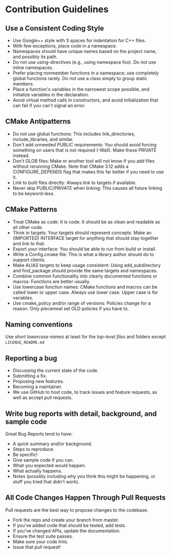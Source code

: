 # Contribution Guidelines

## Use a Consistent Coding Style

* Use Google++ style with 3 spaces for indentation for C++ files.
* With few exceptions, place code in a namespace. 
* Namespaces should have unique names based on the project name, and possibly its path. 
* Do not use using-directives (e.g., using namespace foo). Do not use inline namespaces.
* Prefer placing nonmember functions in a namespace; use completely global functions rarely. Do not use a class simply to group static members.
* Place a function's variables in the narrowest scope possible, and initialize variables in the declaration.
* Avoid virtual method calls in constructors, and avoid initialization that can fail if you can't signal an error.

## CMake Antipatterns

* Do not use global functions: This includes link_directories, include_libraries, and similar.
* Don't add unneeded PUBLIC requirements: You should avoid forcing something on users that is not required (-Wall). Make these PRIVATE instead.
* Don't GLOB files: Make or another tool will not know if you add files without rerunning CMake. Note that CMake 3.12 adds a CONFIGURE_DEPENDS flag that makes this far better if you need to use it.
* Link to built files directly: Always link to targets if available.
* Never skip PUBLIC/PRIVATE when linking: This causes all future linking to be keyword-less.

## CMake Patterns

* Treat CMake as code: It is code. It should be as clean and readable as all other code.
* Think in targets: Your targets should represent concepts. Make an (IMPORTED) INTERFACE target for anything that should stay together and link to that.
* Export your interface: You should be able to run from build or install.
* Write a Config.cmake file: This is what a library author should do to support clients.
* Make ALIAS targets to keep usage consistent: Using add_subdirectory and find_package should provide the same targets and namespaces.
* Combine common functionality into clearly documented functions or macros: Functions are better usually.
* Use lowercase function names: CMake functions and macros can be called lower or upper case. Always use lower case. Upper case is for variables.
* Use cmake_policy and/or range of versions: Policies change for a reason. Only piecemeal set OLD policies if you have to.

## Naming conventions

Use *short lowercase names* at least for the *top-level files* and folders except `LICENSE`, `README.md`

## Reporting a bug

* Discussing the current state of the code.
* Submitting a fix.
* Proposing new features.
* Becoming a maintainer.
* We use GitHub to host code, to track issues and feature requests, as well as accept pull requests.

## Write bug reports with detail, background, and sample code

Great Bug Reports tend to have:

* A quick summary and/or background.
* Steps to reproduce.
* Be specific!
* Give sample code if you can. 
* What you expected would happen.
* What actually happens.
* Notes (possibly including why you think this might be happening, or stuff you tried that didn't work).

## All Code Changes Happen Through Pull Requests

Pull requests are the best way to propose changes to the codebase.

* Fork the repo and create your branch from master.
* If you've added code that should be tested, add tests.
* If you've changed APIs, update the documentation.
* Ensure the test suite passes.
* Make sure your code lints.
* Issue that pull request!

